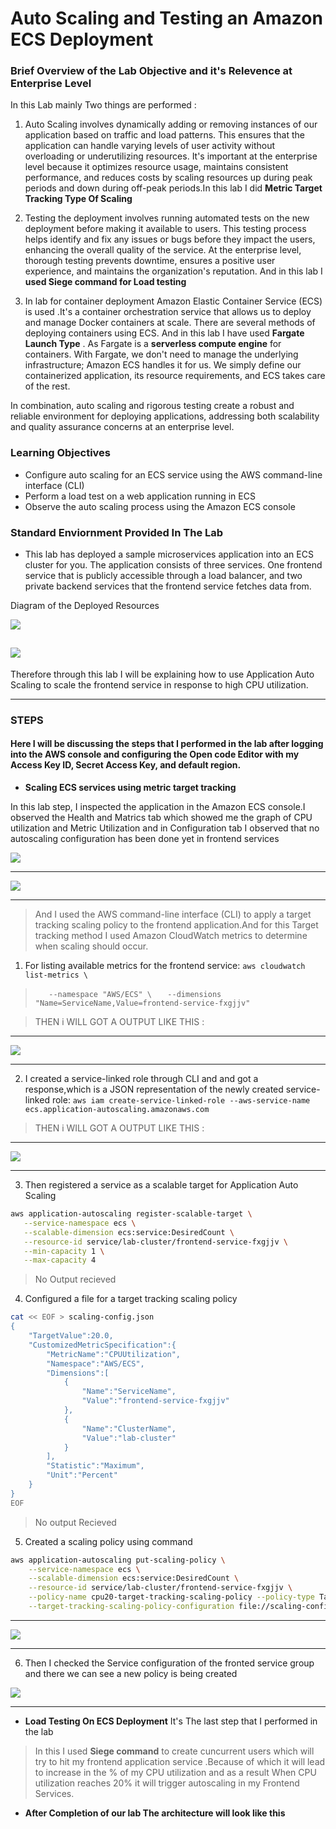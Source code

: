 
# Auto Scaling and Testing an Amazon ECS Deployment


### Brief Overview of the Lab Objective and it's Relevence at Enterprise Level 

In this Lab mainly Two things are performed :

1. Auto Scaling involves dynamically adding or removing instances of our application based on traffic and load patterns. This ensures that the application can handle varying levels of user activity without overloading or underutilizing resources. It's important at the enterprise level because it optimizes resource usage, maintains consistent performance, and reduces costs by scaling resources up during peak periods and down during off-peak periods.In this lab I did **Metric Target Tracking Type Of Scaling**

2. Testing the deployment involves running automated tests on the new deployment before making it available to users. This testing process helps identify and fix any issues or bugs before they impact the users, enhancing the overall quality of the service. At the enterprise level, thorough testing prevents downtime, ensures a positive user experience, and maintains the organization's reputation. And in this lab I **used Siege command for Load testing**

3. In lab for container deployment Amazon Elastic Container Service (ECS) is used .It's a container orchestration service that allows us to deploy and manage Docker containers at scale. There are several methods of deploying containers using ECS. And in this lab I have used **Fargate Launch Type** . As Fargate is a **serverless compute engine** for containers. With Fargate, we don't need to manage the underlying infrastructure; Amazon ECS handles it for us. We simply define our containerized application, its resource requirements, and ECS takes care of the rest.

In combination, auto scaling and rigorous testing create a robust and reliable environment for deploying applications, addressing both scalability and quality assurance concerns at an enterprise level.

### Learning Objectives

- Configure auto scaling for an ECS service using the AWS command-line interface (CLI)
- Perform a load test on a web application running in ECS
- Observe the auto scaling process using the Amazon ECS console

### Standard Enviornment Provided In The Lab
- This lab has deployed a sample microservices application into an ECS cluster for you. The application consists of three services. One frontend service that is publicly accessible through a load balancer, and two private backend services that the frontend service fetches data from.

Diagram of the Deployed Resources

![](/Lab1/c85fc118-2e3.webp)

![](/Lab1/Screenshot%20from%202023-08-21%2002-30-59.png)
---
Therefore through this lab I will be explaining how to use Application Auto Scaling to scale the frontend service in response to high CPU utilization.

-------
### STEPS
#### Here I will be discussing the steps that I performed in the lab after logging into the AWS console and configuring the Open code Editor with my Access Key ID, Secret Access Key, and default region. 
- **Scaling ECS services using metric target tracking**

In this lab step, I inspected the application in the Amazon ECS console.I observed the Health and Matrics tab which showed me the graph of CPU utilization and Metric Utilization and in Configuration tab
I observed that no autoscaling  configuration has been done yet in frontend services 

![](/Lab1/Screenshot%20from%202023-08-21%2002-38-16.png)

-----
![](/Lab1/Screenshot%20from%202023-08-21%2002-40-21.png)

-----

>And I used the AWS command-line interface (CLI) to apply a target tracking scaling policy to the frontend application.And for this Target tracking method I used Amazon CloudWatch metrics to determine when scaling should occur.

1. For  listing available metrics for the frontend service:
 `aws cloudwatch list-metrics \`
 >`   --namespace "AWS/ECS" \`
 `   --dimensions "Name=ServiceName,Value=frontend-service-fxgjjv"`

> THEN i WILL GOT A OUTPUT LIKE THIS :
---------
![](/Lab1/Screenshot%20from%202023-08-21%2002-19-41.png)

--------
2. I created a service-linked role through CLI and and got a response,which is a JSON representation of the newly created service-linked role:
`aws iam create-service-linked-role --aws-service-name ecs.application-autoscaling.amazonaws.com`

> THEN i WILL GOT A OUTPUT LIKE THIS :
---------
![](/Lab1/Screenshot%20from%202023-08-21%2002-47-37.png)

---------
3. Then registered a service as a scalable target for Application Auto Scaling
```bash
aws application-autoscaling register-scalable-target \
   --service-namespace ecs \
   --scalable-dimension ecs:service:DesiredCount \
   --resource-id service/lab-cluster/frontend-service-fxgjjv \
   --min-capacity 1 \
   --max-capacity 4
```
> No Output recieved
4. Configured a file for a target tracking scaling policy
```bash
cat << EOF > scaling-config.json
{
    "TargetValue":20.0,
    "CustomizedMetricSpecification":{
        "MetricName":"CPUUtilization",
        "Namespace":"AWS/ECS",
        "Dimensions":[
            {
                "Name":"ServiceName",
                "Value":"frontend-service-fxgjjv"
            },
            {
                "Name":"ClusterName",
                "Value":"lab-cluster"
            }
        ],
        "Statistic":"Maximum",
        "Unit":"Percent"
    }
}
EOF
```
> No output Recieved
5. Created a scaling policy using command
```bash
aws application-autoscaling put-scaling-policy \
    --service-namespace ecs \
    --scalable-dimension ecs:service:DesiredCount \
    --resource-id service/lab-cluster/frontend-service-fxgjjv \
    --policy-name cpu20-target-tracking-scaling-policy --policy-type TargetTrackingScaling \
    --target-tracking-scaling-policy-configuration file://scaling-config.json
```
------
![](/Lab1/Screenshot%20from%202023-08-19%2018-35-35.png)

-------
6. Then I checked  the Service configuration of the fronted service group and there we can see a new policy is being created

![](/Lab1/Screenshot%20from%202023-08-19%2018-38-12.png)

---------

- **Load Testing On ECS Deployment** It's The last step that I performed in the lab 
 > In this I used **Siege command** to create cuncurrent users which will try to hit my frontend application service .Because of which it will lead to increase in the % of my CPU utilization and as a result When CPU utilization reaches 20% it will trigger autoscaling in my Frontend Services.
> 

 - **After Completion of our lab The architecture will look like this**






